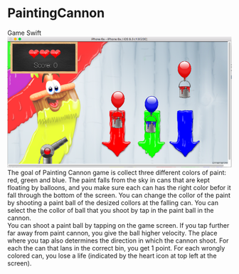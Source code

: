 # PaintingCannon
Game Swift
![alt tag](https://github.com/ChungMai/Image/blob/master/PaintingCannonGame.png)
The goal of Painting Cannon game is collect three different colors of paint: red, green and blue. 
The paint falls from the sky in cans that are kept floating by balloons, and you make sure each can has the right color befor it fall through the bottom of the screen. 
You can change the collor of the paint by shooting a paint ball of the desized collors at the falling can. 
You can select the the collor of ball that you shoot by tap in the paint ball in the cannon.  
You can shoot a paint ball by tapping on the game screen. If you tap further far away from paint cannon, you give the ball higher velocity. 
The place where you tap also determines the direction in which the cannon shoot. 
For each the can that lans in the correct bin, you get 1 point. For each wrongly colored can, you lose a life (indicated by the heart icon at top left at the screen).

